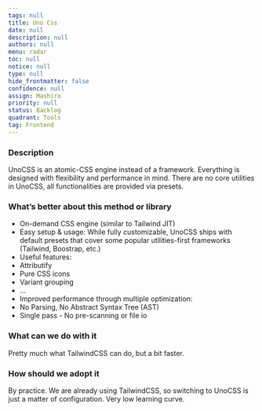 ```yaml
---
tags: null
title: Uno Css
date: null
description: null
authors: null
menu: radar
toc: null
notice: null
type: null
hide_frontmatter: false
confidence: null
assign: Mashiro
priority: null
status: Backlog
quadrant: Tools
tag: Frontend
---
```


<!-- table_of_contents 197eafbf-5c15-4789-ab73-a8add2fe61d0 -->

### Description

UnoCSS is an atomic-CSS engine instead of a framework. Everything is designed with flexibility and performance in mind. There are no core utilities in UnoCSS, all functionalities are provided via presets.

### What’s better about this method or library

* On-demand CSS engine (similar to Tailwind JIT)
* Easy setup & usage: While fully customizable, UnoCSS ships with default presets that cover some popular utilities-first frameworks (Tailwind, Boostrap, etc.)
* Useful features:
* Attributify
* Pure CSS icons
* Variant grouping
* …
* Improved performance through multiple optimization:
* No Parsing, No Abstract Syntax Tree (AST)
* Single pass - No pre-scanning or file io

### What can we do with it

Pretty much what TailwindCSS can do, but a bit faster.

### How should we adopt it

By practice. We are already using TailwindCSS, so switching to UnoCSS is just a matter of configuration. Very low learning curve.

<!-- child_database 64d45942-78c0-4c6d-a0b7-6aa35ccad2b6 -->
